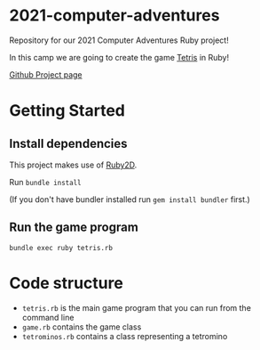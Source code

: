 # 2021-computer-adventures

Repository for our 2021 Computer Adventures Ruby project!

In this camp we are going to create the game [Tetris](https://en.wikipedia.org/wiki/Tetris) in Ruby!

[Github Project page](https://github.com/MinecraftU/2021-computer-adventures/projects/1)

# Getting Started

## Install dependencies

This project makes use of [Ruby2D](https://github.com/ruby2d/ruby2d).

Run `bundle install`

(If you don't have bundler installed run `gem install bundler` first.)

## Run the game program

`bundle exec ruby tetris.rb`

# Code structure

* `tetris.rb` is the main game program that you can run from the command line
* `game.rb` contains the game class
* `tetrominos.rb` contains a class representing a tetromino
